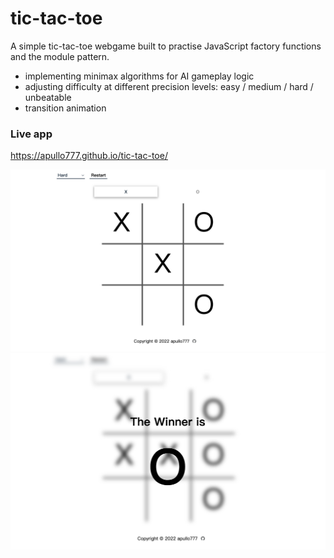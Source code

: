 # tic-tac-toe

A simple tic-tac-toe webgame built to practise JavaScript factory functions and the module pattern.

- implementing minimax algorithms for AI gameplay logic
- adjusting difficulty at different precision levels: easy / medium / hard / unbeatable 
- transition animation

<h3> Live app </h3>

https://apullo777.github.io/tic-tac-toe/
   
  <img src="/preview1.png" data-canonical-src="/preview1.png =200x200" width="800" />
  <img src="/preview2.png" data-canonical-src="/preview2.png =200x200" width="800" />
  